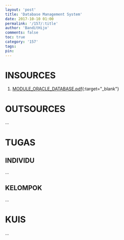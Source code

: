 ```yaml
---
layout: 'post'
title: 'Database Management System'
date: 2017-10-10 01:00
permalink: '/157/:title'
author: 'BanditHijo'
comments: false
toc: true
category: '157'
tags:
pin:
---
```


# INSOURCES
1. [MODULE_ORACLE_DATABASE.pdf](https://drive.google.com/open?id=1zLkyp9APArfR5taFOSQK5-4Ok2eW9g39){:target="_blank"}

# OUTSOURCES
...

# TUGAS

## INDIVIDU
...

## KELOMPOK
...

# KUIS
...
